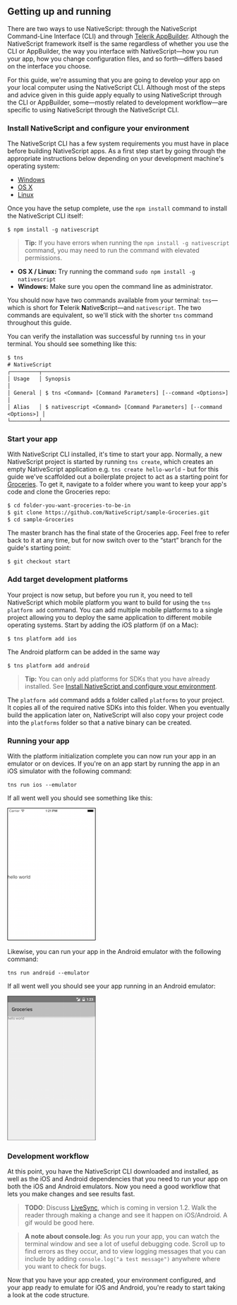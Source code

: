 ## Getting up and running

There are two ways to use NativeScript: through the NativeScript Command-Line Interface (CLI) and through [Telerik AppBuilder](http://www.telerik.com/appbuilder). Although the NativeScript framework itself is the same regardless of whether you use the CLI or AppBuilder, the way you interface with NativeScript—how you run your app, how you change configuration files, and so forth—differs based on the interface you choose.

For this guide, we're assuming that you are going to develop your app on your local computer using the NativeScript CLI. Although most of the steps and advice given in this guide apply equally to using NativeScript through the CLI or AppBuilder, some—mostly related to development workflow—are specific to using NativeScript through the NativeScript CLI.

### Install NativeScript and configure your environment

The NativeScript CLI has a few system requirements you must have in place before building NativeScript apps. As a first step start by going through the appropriate instructions below depending on your development machine's operating system:

- [Windows](http://docs.nativescript.org/setup/ns-cli-setup/ns-setup-win.html)
- [OS X](http://docs.nativescript.org/setup/ns-cli-setup/ns-setup-os-x.html)
- [Linux](http://docs.nativescript.org/setup/ns-cli-setup/ns-setup-linux.html)

Once you have the setup complete, use the `npm install` command to install the NativeScript CLI itself:

```
$ npm install -g nativescript
```

>**Tip:** If you have errors when running the `npm install -g nativescript` command, you may need to run the command with elevated permissions.
- **OS X / Linux:** Try running the command `sudo npm install -g nativescript`
- **Windows:** Make sure you open the command line as administrator.

You should now have two commands available from your terminal: `tns`—which is short for **T**elerik **N**ative**S**cript—and `nativescript`. The two commands are equivalent, so we'll stick with the shorter `tns` command throughout this guide.

You can verify the installation was successful by running `tns` in your terminal. You should see something like this:

```
$ tns
# NativeScript
┌─────────┬─────────────────────────────────────────────────────────────────────┐
│ Usage   │ Synopsis                                                            │
│ General │ $ tns <Command> [Command Parameters] [--command <Options>]          │
│ Alias   │ $ nativescript <Command> [Command Parameters] [--command <Options>] │
└─────────┴─────────────────────────────────────────────────────────────────────┘
```

### Start your app

With NativeScript CLI installed, it's time to start your app. Normally, a new NativeScript project is started by running `tns create`, which creates an empty NativeScript application e.g. `tns create hello-world` - but for this guide we've scaffolded out a boilerplate project to act as a starting point for [Groceries](https://github.com/NativeScript/sample-Groceries). To get it, navigate to a folder where you want to keep your app's code and clone the Groceries repo:

```
$ cd folder-you-want-groceries-to-be-in
$ git clone https://github.com/NativeScript/sample-Groceries.git
$ cd sample-Groceries
```

The master branch has the final state of the Groceries app. Feel free to refer back to it at any time, but for now switch over to the “start” branch for the guide's starting point:

```
$ git checkout start
```

### Add target development platforms

Your project is now setup, but before you run it, you need to tell NativeScript which mobile platform you want to build for using the `tns platform add` command. You can add multiple mobile platforms to a single project allowing you to deploy the same application to different mobile operating systems. Start by adding the iOS platform (if on a Mac):

```
$ tns platform add ios
```

The Android platform can be added in the same way

```
$ tns platform add android
```

>**Tip:** You can only add platforms for SDKs that you have already installed. See [Install NativeScript and configure your environment](#install-nativescript-and-configure-your-environment).

The `platform add` command adds a folder called `platforms` to your project. It copies all of the required native SDKs into this folder. When you eventually build the application later on, NativeScript will also copy your project code into the `platforms` folder so that a native binary can be created.

### Running your app

With the platform initialization complete you can now run your app in an emulator or on devices. If you're on an app start by running the app in an iOS simulator with the following command:

```
tns run ios --emulator
```

If all went well you should see something like this:

![login](images/login-intro1-ios.png)

Likewise, you can run your app in the Android emulator with the following command:

```
tns run android --emulator
```

If all went well you should see your app running in an Android emulator:

![login](images/login-intro1-android.png)

### Development workflow

At this point, you have the NativeScript CLI downloaded and installed, as well as the iOS and Android dependencies that you need to run your app on both the iOS and Android emulators. Now you need a good workflow that lets you make changes and see results fast.

> **TODO**: Discuss [LiveSync](https://github.com/NativeScript/nativescript-cli/issues/523), which is coming in version 1.2. Walk the reader through making a change and see it happen on iOS/Android. A gif would be good here.

>**A note about console.log**: As you run your app, you can watch the terminal window and see a lot of useful debugging code. Scroll up to find errors as they occur, and to view logging messages that you can include by adding `console.log("a test message")` anywhere where you want to check for bugs.

Now that you have your app created, your environment configured, and your app ready to emulate for iOS and Android, you're ready to start taking a look at the code structure.
